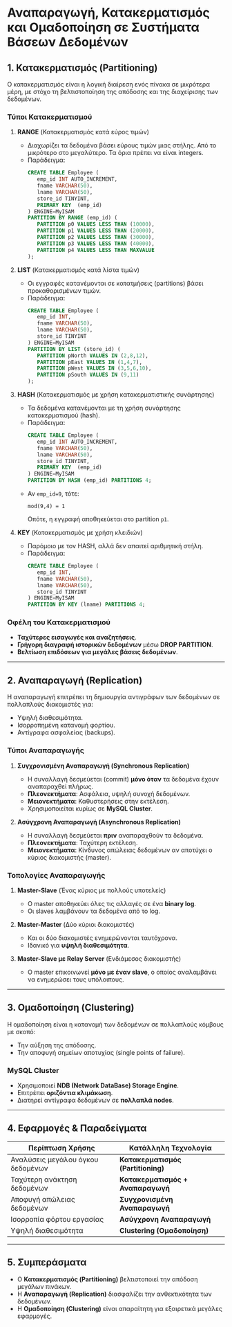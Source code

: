 # **Αναπαραγωγή, Κατακερματισμός και Ομαδοποίηση σε Συστήματα Βάσεων Δεδομένων**

## **1. Κατακερματισμός (Partitioning)**
Ο κατακερματισμός είναι η λογική διαίρεση ενός πίνακα σε μικρότερα μέρη, με στόχο τη βελτιστοποίηση της απόδοσης και της διαχείρισης των δεδομένων.

### **Τύποι Κατακερματισμού**
1. **RANGE** (Κατακερματισμός κατά εύρος τιμών)
   - Διαχωρίζει τα δεδομένα βάσει εύρους τιμών μιας στήλης. Από το μικρότερο στο μεγαλύτερο. Τα όρια πρέπει να είναι integers.   
   - Παράδειγμα:
     ```sql
     CREATE TABLE Employee (
        emp_id INT AUTO_INCREMENT,
        fname VARCHAR(50),
        lname VARCHAR(50),
        store_id TINYINT,
        PRIMARY KEY  (emp_id)
     ) ENGINE=MyISAM
     PARTITION BY RANGE (emp_id) (
        PARTITION p0 VALUES LESS THAN (10000),
        PARTITION p1 VALUES LESS THAN (20000),
        PARTITION p2 VALUES LESS THAN (30000),
        PARTITION p3 VALUES LESS THAN (40000),
        PARTITION p4 VALUES LESS THAN MAXVALUE
     );
     ```

2. **LIST** (Κατακερματισμός κατά λίστα τιμών)
   - Οι εγγραφές κατανέμονται σε κατατμήσεις (partitions) βάσει προκαθορισμένων τιμών.
   - Παράδειγμα:
     ```sql
     CREATE TABLE Employee (
        emp_id INT,
        fname VARCHAR(50),
        lname VARCHAR(50),
        store_id TINYINT
     ) ENGINE=MyISAM
     PARTITION BY LIST (store_id) (
        PARTITION pNorth VALUES IN (2,8,12),
        PARTITION pEast VALUES IN (1,4,7),
        PARTITION pWest VALUES IN (3,5,6,10),
        PARTITION pSouth VALUES IN (9,11)
     );
     ```

3. **HASH** (Κατακερματισμός με χρήση κατακερματιστικής συνάρτησης)
   - Τα δεδομένα κατανέμονται με τη χρήση συνάρτησης κατακερματισμού (hash).
   - Παράδειγμα:
     ```sql
     CREATE TABLE Employee (
        emp_id INT AUTO_INCREMENT,
        fname VARCHAR(50),
        lname VARCHAR(50),
        store_id TINYINT,
        PRIMARY KEY  (emp_id)
     ) ENGINE=MyISAM
     PARTITION BY HASH (emp_id) PARTITIONS 4;
     ```
   - Αν `emp_id=9`, τότε:
     ```
     mod(9,4) = 1
     ```
     Οπότε, η εγγραφή αποθηκεύεται στο partition `p1`.

4. **KEY** (Κατακερματισμός με χρήση κλειδιών)
   - Παρόμοιο με τον HASH, αλλά δεν απαιτεί αριθμητική στήλη.
   - Παράδειγμα:
     ```sql
     CREATE TABLE Employee (
        emp_id INT,
        fname VARCHAR(50),
        lname VARCHAR(50),
        store_id TINYINT
     ) ENGINE=MyISAM
     PARTITION BY KEY (lname) PARTITIONS 4;
     ```

### **Οφέλη του Κατακερματισμού**
- **Ταχύτερες εισαγωγές και αναζητήσεις**.
- **Γρήγορη διαγραφή ιστορικών δεδομένων** μέσω **DROP PARTITION**.
- **Βελτίωση επιδόσεων για μεγάλες βάσεις δεδομένων**.

---

## **2. Αναπαραγωγή (Replication)**
Η αναπαραγωγή επιτρέπει τη δημιουργία αντιγράφων των δεδομένων σε πολλαπλούς διακομιστές για:
- Υψηλή διαθεσιμότητα.
- Ισορροπημένη κατανομή φορτίου.
- Αντίγραφα ασφαλείας (backups).

### **Τύποι Αναπαραγωγής**
1. **Συγχρονισμένη Αναπαραγωγή (Synchronous Replication)**
   - Η συναλλαγή δεσμεύεται (commit) **μόνο όταν** τα δεδομένα έχουν αναπαραχθεί πλήρως.
   - **Πλεονεκτήματα**: Ασφάλεια, υψηλή συνοχή δεδομένων.
   - **Μειονεκτήματα**: Καθυστερήσεις στην εκτέλεση.
   - Χρησιμοποιείται κυρίως σε **MySQL Cluster**.

2. **Ασύγχρονη Αναπαραγωγή (Asynchronous Replication)**
   - Η συναλλαγή δεσμεύεται **πριν** αναπαραχθούν τα δεδομένα.
   - **Πλεονεκτήματα**: Ταχύτερη εκτέλεση.
   - **Μειονεκτήματα**: Κίνδυνος απώλειας δεδομένων αν αποτύχει ο κύριος διακομιστής (master).

### **Τοπολογίες Αναπαραγωγής**
1. **Master-Slave** (Ένας κύριος με πολλούς υποτελείς)
   - Ο master αποθηκεύει όλες τις αλλαγές σε ένα **binary log**.
   - Οι slaves λαμβάνουν τα δεδομένα από το log.
   
2. **Master-Master** (Δύο κύριοι διακομιστές)
   - Και οι δύο διακομιστές ενημερώνονται ταυτόχρονα.
   - Ιδανικό για **υψηλή διαθεσιμότητα**.

3. **Master-Slave με Relay Server** (Ενδιάμεσος διακομιστής)
   - Ο master επικοινωνεί **μόνο με έναν slave**, ο οποίος αναλαμβάνει να ενημερώσει τους υπόλοιπους.

---

## **3. Ομαδοποίηση (Clustering)**
Η ομαδοποίηση είναι η κατανομή των δεδομένων σε πολλαπλούς κόμβους με σκοπό:
- Την αύξηση της απόδοσης.
- Την αποφυγή σημείων αποτυχίας (single points of failure).

### **MySQL Cluster**
- Χρησιμοποιεί **NDB (Network DataBase) Storage Engine**.
- Επιτρέπει **οριζόντια κλιμάκωση**.
- Διατηρεί αντίγραφα δεδομένων σε **πολλαπλά nodes**.

---

## **4. Εφαρμογές & Παραδείγματα**
| Περίπτωση Χρήσης            | Κατάλληλη Τεχνολογία |
|-----------------------------|---------------------|
| Αναλύσεις μεγάλου όγκου δεδομένων | **Κατακερματισμός (Partitioning)** |
| Ταχύτερη ανάκτηση δεδομένων | **Κατακερματισμός + Αναπαραγωγή** |
| Αποφυγή απώλειας δεδομένων | **Συγχρονισμένη Αναπαραγωγή** |
| Ισορροπία φόρτου εργασίας | **Ασύγχρονη Αναπαραγωγή** |
| Υψηλή διαθεσιμότητα | **Clustering (Ομαδοποίηση)** |

---

## **5. Συμπεράσματα**
- Ο **Κατακερματισμός (Partitioning)** βελτιστοποιεί την απόδοση μεγάλων πινάκων.
- Η **Αναπαραγωγή (Replication)** διασφαλίζει την ανθεκτικότητα των δεδομένων.
- Η **Ομαδοποίηση (Clustering)** είναι απαραίτητη για εξαιρετικά μεγάλες εφαρμογές.

